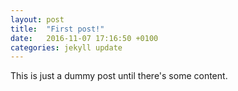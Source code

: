 ```yaml
---
layout: post
title:  "First post!"
date:   2016-11-07 17:16:50 +0100
categories: jekyll update
---
```

This is just a dummy post until there's some content.
